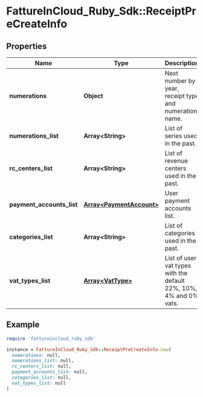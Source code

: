 # FattureInCloud_Ruby_Sdk::ReceiptPreCreateInfo

## Properties

| Name | Type | Description | Notes |
| ---- | ---- | ----------- | ----- |
| **numerations** | **Object** | Next number by year, receipt type and numeration name. |  |
| **numerations_list** | **Array&lt;String&gt;** | List of series used in the past. |  |
| **rc_centers_list** | **Array&lt;String&gt;** | List of revenue centers used in the past. |  |
| **payment_accounts_list** | [**Array&lt;PaymentAccount&gt;**](PaymentAccount.md) | User payment accounts list. |  |
| **categories_list** | **Array&lt;String&gt;** | List of categories used in the past. |  |
| **vat_types_list** | [**Array&lt;VatType&gt;**](VatType.md) | List of user vat types with the default 22%, 10%, 4% and 0% vats. |  |

## Example

```ruby
require 'fattureincloud_ruby_sdk'

instance = FattureInCloud_Ruby_Sdk::ReceiptPreCreateInfo.new(
  numerations: null,
  numerations_list: null,
  rc_centers_list: null,
  payment_accounts_list: null,
  categories_list: null,
  vat_types_list: null
)
```

